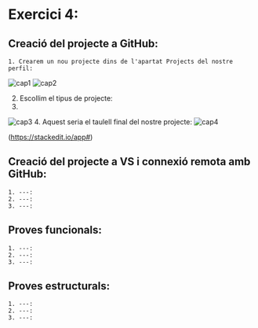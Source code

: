 Exercici 4:
================
Creació del projecte a GitHub:
------------------

	1. Crearem un nou projecte dins de l'apartat Projects del nostre perfil:
 
![cap1](https://github.com/LauraBlazquez/FirstRepository/assets/146936543/43a7ae93-24e5-4c27-a534-5adaac47afa8)
![cap2](https://github.com/LauraBlazquez/FirstRepository/assets/146936543/8e1eaf7f-884b-4318-9fb2-148ffd105f2f)

  2. Escollim el tipus de projecte:
  3. 
![cap3](https://github.com/LauraBlazquez/FirstRepository/assets/146936543/efacf4cb-704e-4aca-8f9f-c5d86cf66bf3)
  4. Aquest seria el taulell final del nostre projecte:
![cap4](https://github.com/LauraBlazquez/FirstRepository/assets/146936543/2a11dc24-da59-4312-936d-b5c2aafa18f2)


(https://stackedit.io/app#)

Creació del projecte a VS i connexió remota amb GitHub:
--------------------
	1. ---:
	2. ---:
	3. ---:

Proves funcionals:
------------------
	1. ---:
	2. ---:
	3. ---:
	
Proves estructurals:
--------------------
	1. ---:
	2. ---:
	3. ---:
